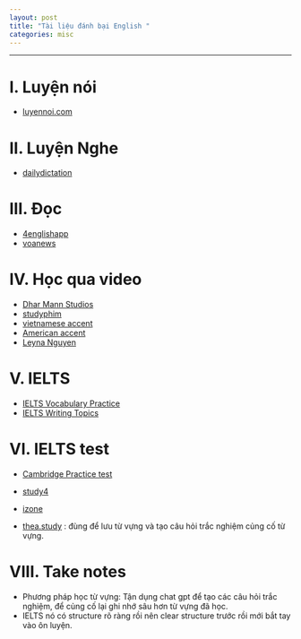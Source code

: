 ```yaml
---
layout: post
title: "Tài liệu đánh bại English "
categories: misc
---
```


---

# **I. Luyện nói**

- [luyennoi.com](https://luyennoi.com/)

# **II. Luyện Nghe**

- [dailydictation](https://dailydictation.com/)

# **III. Đọc**

- [4englishapp](https://4englishapp.com/)
- [voanews](https://learningenglish.voanews.com/)

# **IV. Học qua video**

- [Dhar Mann Studios](https://www.youtube.com/@DharMann)
- [studyphim](https://www.studyphim.vn/)
- [vietnamese accent](https://www.youtube.com/@uyenninh)
- [American accent](https://www.youtube.com/watch?v=hUVc4uN8kyc)
- [Leyna Nguyen](https://www.youtube.com/@LeynaNguyen)

# **V. IELTS**

- [IELTS Vocabulary Practice](https://writing9.com/vocabulary-practice)
- [IELTS Writing Topics](https://writing9.com/ielts-writing-task-2-topics)

# **VI. IELTS test**

- [Cambridge Practice test](https://ieltstrainingonline.com/)
- [study4](https://study4.com/tests/ielts/)
- [izone](https://www.izone.edu.vn/)

- [thea.study](https://www.thea.study/) : đùng để lưu từ vựng và tạo câu hỏi trắc nghiệm củng cố từ vựng.

# **VIII. Take notes**

- Phương pháp học từ vựng: Tận dụng chat gpt để tạo các câu hỏi trắc nghiệm, để củng cố lại ghi nhớ sâu hơn từ vựng đã học.
- IELTS nó có structure rõ ràng rồi nên clear structure trước rồi mới bắt tay vào ôn luyện.
